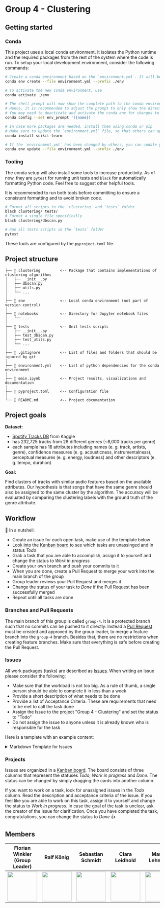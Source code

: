 # Group 4 - Clustering

## Getting started

### Conda

This project uses a local conda environment. It isolates the Python runtime and the required packages from the rest of the system where the code is run. To setup your local development environment, consider the following commands:

``` bash
# Create a conda environment based on the `environment.yml`. It will be stored in a local folder called `env`.
conda env create --file environment.yml --prefix ./env

# To activate the new conda environment, use
conda activate ./env

# The shell prompt will now show the complete path to the conda environment which can be pretty long.
# Hence, it is recommended to adjust the prompt to only show the directory name. This must only be configured once.
# You may need to deactivate and activate the conda env for changes to take effect.
conda config --set env_prompt '({name}) '

# In case more packages are needed, install them using conda or pip
# Make sure to update the `environment.yml` file, so that others can update their conda env
conda install scikit-learn

# If the `environment.yml` has been changed by others, you can update your own env using
conda env update --file environment.yml --prefix ./env
```

### Tooling

The conda setup will also install some tools to increase productivity. As of now, they are `pytest` for running unit tests and `black` for automatically formatting Python code. Feel free to suggest other helpful tools.

It is recommended to run both tools before committing to ensure a consistent formatting and to avoid broken code.

``` bash
# Format all scripts in the `clustering` and `tests` folder
black clustering/ tests/
# Format a single file specifically
black clustering/dbscan.py

# Run all tests scripts in the `tests` folder
pytest
```
These tools are configured by the `pyproject.toml` file.

## Project structure

``` plain
├── 📁 clustering         <-- Package that contains implementations of clustering algorithms
│   ├── __init__.py
│   ├── dbscan.py
│   ├── utils.py
│   └── ...
│
├── 📁 env                <-- Local conda environment (not part of version control)
│
├── 📁 notebooks          <-- Directory for Jupyter notebook files
│   └── ...
│
├── 📁 tests              <-- Unit tests scripts
│   ├── __init__.py
│   ├── test_dbscan.py
│   ├── test_utils.py
│   └── ...
│
├── 📃 .gitignore         <-- List of files and folders that should be ignored by git
│
├── 📃 environment.yml    <-- List of python dependencies for the conda environment
│
├── 📃 main.ipynb         <-- Project results, visualizations and documentation
│
├── 📃 pyproject.toml     <-- Configuration file
│
└── 📃 README.md          <-- Project documentation
```

## Project goals

**Dataset:**

- [Spotify Tracks DB](https://www.kaggle.com/datasets/zaheenhamidani/ultimate-spotify-tracks-db) from Kaggle
- has 232,725 tracks from 26 different genres (~8,000 tracks per genre)
- each sample has 18 attributes including names (e. g. track, artists, genre), confidence measures (e. g. acousticness, instrumentalness), perceptual measures (e. g. energy, loudness) and other descriptors (e. g. tempo, duration)

**Goal:**

Find clusters of tracks with similar audio features based on the available attributes. Our hypothesis is that songs that have the same genre should also be assigned to the same cluster by the algorithm. The accuracy will be evaluated by comparing the clustering labels with the ground truth of the genre attribute.

## Workflow

:chestnut: In a nutshell:

- Create an issue for each open task, make use of the template below
- Look into the [Kanban board](https://github.com/orgs/fmi08icds/projects/4) to see which tasks are unassinged and in status *Todo*
- Grab a task that you are able to accomplish, assign it to yourself and change the status to *Work in progress*
- Create your own branch and push your commits to it
- When you are done, create a Pull Request to merge your work into the main branch of the group
- Group leader reviews your Pull Request and merges it
- Change the status of your task to *Done* if the Pull Request has been successfully merged
- Repeat until all tasks are done

### Branches and Pull Requests

The main branch of this group is called `group-4`. It is a protected branch such that no commits can be pushed to it directly. Instead a [Pull Request](https://github.com/fmi08icds/Groupwork/pulls) must be created and approved by the group leader, to merge a feature branch into the `group-4` branch. Besides that, there are no restrictions when creating feature branches. Make sure that everything is safe before creating the Pull Request.

### Issues

All work packages (tasks) are described as [Issues](https://github.com/fmi08icds/Groupwork/issues). When writing an Issue please consider the following:

- Make sure that the workload is not too big. As a rule of thumb, a single person should be able to complete it in less than a week
- Provide a short description of what needs to be done
- Provide a list of Acceptance Criteria. These are requirements that need to be met to call the task done
- Assign the Issue to the project "Group 4 - Clustering" and set the status to "Todo"
- Do not assign the issue to anyone unless it is already known who is responsible for the task

Here is a template with an example content:

<details>

<summary>Markdown Template for Issues</summary>

``` md
**Description:**

Currently, our dataset mostly contains pictures of cats with dark fur.
I observed that the classification accuracy suffers from this bias.
We should add more samples to the dataset that show cats with different colored fur.

**Acceptance criteria**:

- 1000 samples were added to the dataset
- It was assured that these new samples show cats with bright colored fur
- The new samples are considered when creating the train/test split and executing `train.py`
```

</details>

### Projects

Issues are organized in a [Kanban board](https://github.com/orgs/fmi08icds/projects/4). The board consists of three columns that represent the statuses *Todo*, *Work in progress* and *Done*. The status can be changed by simply dragging the cards into another column.

If you want to work on a task, look for unassigned issues in the *Todo* column. Read the description and acceptance criteria of the issue. If you feel like you are able to work on this task, assign it to yourself and change the status to *Work in progress*. In case the goal of the task is unclear, ask the creator of the issue for clarification. Once you have completed the task, congratulations, you can change the status to *Done* :+1:

## Members

| Florian Winkler<br>(Group Leader) | Ralf König | Sebastian Schmidt | Clara Leidhold | Marcel Lehmann |
|:---------------------------------:|:----------:|:-----------------:|:--------------:|:--------------:|
| <img width="96" src="https://github.com/Fju.png?size=96"> | <img width="96" src="https://github.com/ralf-koenig.png?size=96"> | <img width="96" src="https://github.com/schmiseb.png?size=96"> | <img width="96" src="https://github.com/claraldh.png?size=96"> | <img width="96" src="https://github.com/Lehmsen.png?size=96"> |
